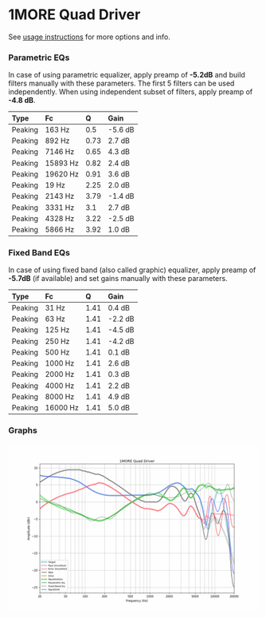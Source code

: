 # 1MORE Quad Driver
See [usage instructions](https://github.com/jaakkopasanen/AutoEq#usage) for more options and info.

### Parametric EQs
In case of using parametric equalizer, apply preamp of **-5.2dB** and build filters manually
with these parameters. The first 5 filters can be used independently.
When using independent subset of filters, apply preamp of **-4.8 dB**.

| Type    | Fc       |    Q | Gain    |
|:--------|:---------|:-----|:--------|
| Peaking | 163 Hz   | 0.5  | -5.6 dB |
| Peaking | 892 Hz   | 0.73 | 2.7 dB  |
| Peaking | 7146 Hz  | 0.65 | 4.3 dB  |
| Peaking | 15893 Hz | 0.82 | 2.4 dB  |
| Peaking | 19620 Hz | 0.91 | 3.6 dB  |
| Peaking | 19 Hz    | 2.25 | 2.0 dB  |
| Peaking | 2143 Hz  | 3.79 | -1.4 dB |
| Peaking | 3331 Hz  | 3.1  | 2.7 dB  |
| Peaking | 4328 Hz  | 3.22 | -2.5 dB |
| Peaking | 5866 Hz  | 3.92 | 1.0 dB  |

### Fixed Band EQs
In case of using fixed band (also called graphic) equalizer, apply preamp of **-5.7dB**
(if available) and set gains manually with these parameters.

| Type    | Fc       |    Q | Gain    |
|:--------|:---------|:-----|:--------|
| Peaking | 31 Hz    | 1.41 | 0.4 dB  |
| Peaking | 63 Hz    | 1.41 | -2.2 dB |
| Peaking | 125 Hz   | 1.41 | -4.5 dB |
| Peaking | 250 Hz   | 1.41 | -4.2 dB |
| Peaking | 500 Hz   | 1.41 | 0.1 dB  |
| Peaking | 1000 Hz  | 1.41 | 2.6 dB  |
| Peaking | 2000 Hz  | 1.41 | 0.3 dB  |
| Peaking | 4000 Hz  | 1.41 | 2.2 dB  |
| Peaking | 8000 Hz  | 1.41 | 4.9 dB  |
| Peaking | 16000 Hz | 1.41 | 5.0 dB  |

### Graphs
![](./1MORE%20Quad%20Driver.png)